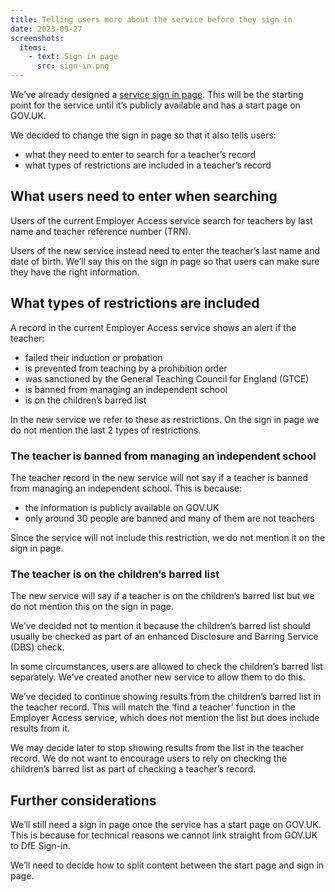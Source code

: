 ```yaml
---
title: Telling users more about the service before they sign in
date: 2023-09-27
screenshots:
  items:
    - text: Sign in page
      src: sign-in.png
---
```


We’ve already designed a [service sign in page](/check-the-record-of-a-teacher/telling-users-what-the-service-does/). This will be the starting point for the service until it’s publicly available and has a start page on GOV.UK.

We decided to change the sign in page so that it also tells users:

- what they need to enter to search for a teacher’s record
- what types of restrictions are included in a teacher’s record

## What users need to enter when searching

Users of the current Employer Access service search for teachers by last name and teacher reference number (TRN).

Users of the new service instead need to enter the teacher’s last name and date of birth. We’ll say this on the sign in page so that users can make sure they have the right information.

## What types of restrictions are included

A record in the current Employer Access service shows an alert if the teacher:

- failed their induction or probation
- is prevented from teaching by a prohibition order
- was sanctioned by the General Teaching Council for England (GTCE)
- is banned from managing an independent school
- is on the children’s barred list

In the new service we refer to these as restrictions. On the sign in page we do not mention the last 2 types of restrictions.

### The teacher is banned from managing an independent school

The teacher record in the new service will not say if a teacher is banned from managing an independent school. This is because:

- the information is publicly available on GOV.UK
- only around 30 people are banned and many of them are not teachers

Since the service will not include this restriction, we do not mention it on the sign in page.

### The teacher is on the children’s barred list

The new service will say if a teacher is on the children’s barred list but we do not mention this on the sign in page.

We’ve decided not to mention it because the children’s barred list should usually be checked as part of an enhanced Disclosure and Barring Service (DBS) check.

In some circumstances, users are allowed to check the children’s barred list separately. We’ve created another new service to allow them to do this.

We’ve decided to continue showing results from the children’s barred list in the teacher record. This will match the ‘find a teacher’ function in the Employer Access service, which does not mention the list but does include results from it.

We may decide later to stop showing results from the list in the teacher record. We do not want to encourage users to rely on checking the children’s barred list as part of checking a teacher’s record.

## Further considerations

We’ll still need a sign in page once the service has a start page on GOV.UK. This is because for technical reasons we cannot link straight from GOV.UK to DfE Sign-in.

We’ll need to decide how to split content between the start page and sign in page.
